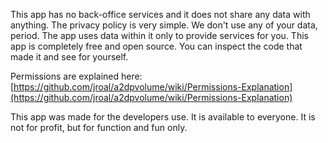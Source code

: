 This app has no back-office services and it does not share any data with anything.  The privacy policy is very simple.  We don't use any of your data, period.  The app uses data within it only to provide services for you.  This app is completely free and open source.  You can inspect the code that made it and see for yourself.  

Permissions are explained here: [https://github.com/jroal/a2dpvolume/wiki/Permissions-Explanation](https://github.com/jroal/a2dpvolume/wiki/Permissions-Explanation)

This app was made for the developers use.  It is available to everyone.  It is not for profit, but for function and fun only.